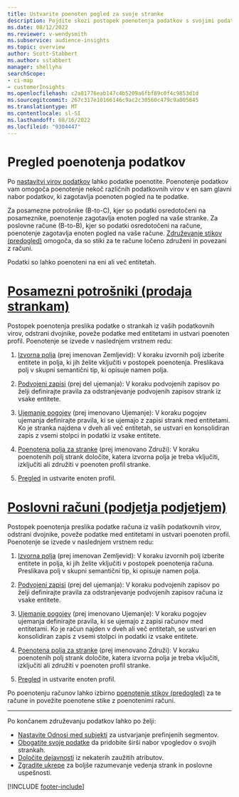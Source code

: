 ```yaml
---
title: Ustvarite poenoten pogled za svoje stranke
description: Pojdite skozi postopek poenotenja podatkov s svojimi podatki, da ustvarite en sam glavni nabor podatkov o računih ali profilih strank.
ms.date: 08/12/2022
ms.reviewer: v-wendysmith
ms.subservice: audience-insights
ms.topic: overview
author: Scott-Stabbert
ms.author: sstabbert
manager: shellyha
searchScope:
- ci-map
- customerInsights
ms.openlocfilehash: c2a81776eab147c4b5209a6fbf89c0f4c9853d1d
ms.sourcegitcommit: 267c317e10166146c9ac2c30560c479c9a005845
ms.translationtype: MT
ms.contentlocale: sl-SI
ms.lasthandoff: 08/16/2022
ms.locfileid: "9304447"
---
```

# <a name="data-unification-overview"></a>Pregled poenotenja podatkov

Po [nastavitvi virov podatkov](data-sources.md) lahko podatke poenotite. Poenotenje podatkov vam omogoča poenotenje nekoč različnih podatkovnih virov v en sam glavni nabor podatkov, ki zagotavlja poenoten pogled na te podatke.

Za posamezne potrošnike (B-to-C), kjer so podatki osredotočeni na posameznike, poenotenje zagotavlja enoten pogled na vaše stranke. Za poslovne račune (B-to-B), kjer so podatki osredotočeni na račune, poenotenje zagotavlja enoten pogled na vaše račune. [Združevanje stikov (predogled)](data-unification-contacts.md) omogoča, da so stiki za te račune ločeno združeni in povezani z računi.

Podatki so lahko poenoteni na eni ali več entitetah.

# <a name="individual-consumers-b-to-c"></a>[Posamezni potrošniki (prodaja strankam)](#tab/b2c)

Postopek poenotenja preslika podatke o strankah iz vaših podatkovnih virov, odstrani dvojnike, poveže podatke med entitetami in ustvari poenoten profil. Poenotenje se izvede v naslednjem vrstnem redu:

1. [Izvorna polja](map-entities.md) (prej imenovan Zemljevid): V koraku izvornih polj izberite entitete in polja, ki jih želite vključiti v postopek poenotenja. Preslikava polj v skupni semantični tip, ki opisuje namen polja.

1. [Podvojeni zapisi](remove-duplicates.md) (prej del ujemanja): V koraku podvojenih zapisov po želji definirajte pravila za odstranjevanje podvojenih zapisov strank iz vsake entitete.

1. [Ujemanje pogojev](match-entities.md) (prej imenovano Ujemanje): V koraku pogojev ujemanja definirajte pravila, ki se ujemajo z zapisi strank med entitetami. Ko je stranka najdena v dveh ali več entitetah, se ustvari en konsolidiran zapis z vsemi stolpci in podatki iz vsake entitete.

1. [Poenotena polja za stranke](merge-entities.md) (prej imenovano Združi): V koraku poenotenih polj strank določite, katera izvorna polja je treba vključiti, izključiti ali združiti v poenoten profil stranke.  

1. [Pregled](review-unification.md) in ustvarite enoten profil.

# <a name="business-accounts-b-to-b"></a>[Poslovni računi (podjetja podjetjem)](#tab/b2b)

Postopek poenotenja preslika podatke računa iz vaših podatkovnih virov, odstrani dvojnike, poveže podatke med entitetami in ustvari poenoten profil. Poenotenje se izvede v naslednjem vrstnem redu:

1. [Izvorna polja](map-entities.md) (prej imenovan Zemljevid): V koraku izvornih polj izberite entitete in polja, ki jih želite vključiti v postopek poenotenja računa. Preslikava polj v skupni semantični tip, ki opisuje namen polja.

1. [Podvojeni zapisi](remove-duplicates.md) (prej del ujemanja): V koraku podvojenih zapisov po želji definirajte pravila za odstranjevanje podvojenih zapisov računa iz vsake entitete.

1. [Ujemanje pogojev](match-entities.md) (prej imenovano Ujemanje): V koraku pogojev ujemanja definirajte pravila, ki se ujemajo z zapisi računov med entitetami. Ko je račun najden v dveh ali več entitetah, se ustvari en konsolidiran zapis z vsemi stolpci in podatki iz vsake entitete.

1. [Poenotena polja za stranke](merge-entities.md) (prej imenovano Združi): V koraku poenotenih polj strank določite, katera izvorna polja je treba vključiti, izključiti ali združiti v poenoten profil stranke.  

1. [Pregled](review-unification.md) in ustvarite enoten profil.

Po poenotenju računov lahko izbirno [poenotenje stikov (predogled)](data-unification-contacts.md) za te račune in povežite poenotene stike z poenotenimi računi.

---

Po končanem združevanju podatkov lahko po želji:

- [Nastavite Odnosi med subjekti](relationships.md) za ustvarjanje prefinjenih segmentov.
- [Obogatite svoje podatke](enrichment-hub.md) da pridobite širši nabor vpogledov o svojih strankah.
- [Določite dejavnosti](activities.md) iz nekaterih zaužitih atributov.
- [Zgradite ukrepe](measures.md) za boljše razumevanje vedenja strank in poslovne uspešnosti.

[!INCLUDE [footer-include](includes/footer-banner.md)]
